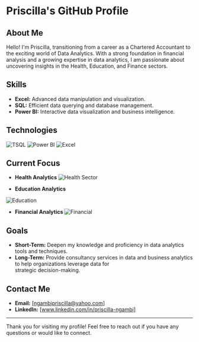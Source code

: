 # Priscilla's GitHub Profile

## About Me

Hello! I'm Priscilla, transitioning from a career as a Chartered Accountant to the exciting world of Data Analytics. With a strong foundation in financial analysis and a growing expertise in data analytics, I am passionate about uncovering insights in the Health, Education, and Finance sectors.

## Skills

- **Excel:** Advanced data manipulation and visualization.
- **SQL:** Efficient data querying and database management.
- **Power BI:** Interactive data visualization and business intelligence.


## Technologies
![TSQL](https://img.shields.io/badge/-TSQL-007ACC?style=flat-square&logo=microsoft-sql-server&logoColor=white)
![Power BI](https://img.shields.io/badge/-Power%20BI-F2C811?style=flat-square&logo=power-bi&logoColor=white)
![Excel](https://img.shields.io/badge/-Excel-217346?style=flat-square&logo=microsoft-excel&logoColor=white)


## Current Focus

- **Health Analytics**
![Health Sector](https://github.com/ngambip/Top-uk-Youtubers-2024.githu.io/blob/main/Assets/Images/Hospital_Analytics.jpg?raw=true)

- **Education Analytics**

![Education](https://github.com/ngambip/Top-uk-Youtubers-2024.githu.io/blob/main/Assets/Images/Education_Analytics.jpg?raw=true)


- **Financial Analytics**
![Financial](https://github.com/ngambip/Top-uk-Youtubers-2024.githu.io/blob/main/Assets/Images/Finance_Analytics.jpg?raw=true)

## Goals

- **Short-Term:** Deepen my knowledge and proficiency in data analytics tools and techniques.
- **Long-Term:** Provide consultancy services in data and business analytics to help organizations leverage data for     
                  strategic decision-making.

## Contact Me

- **Email:** [ngambipriscilla@yahoo.com]
- **LinkedIn:** [www.linkedin.com/in/priscilla-ngambi]



---

Thank you for visiting my profile! Feel free to reach out if you have any questions or would like to connect.


